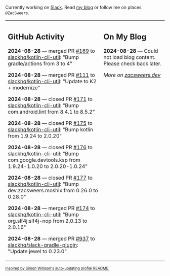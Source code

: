 Currently working on [Slack](https://slack.com/). Read [my blog](https://zacsweers.dev/) or follow me on places `@ZacSweers`.

<table><tr><td valign="top" width="60%">

## GitHub Activity
<!-- githubActivity starts -->
**2024-08-28** — merged PR [#169](https://github.com/slackhq/kotlin-cli-util/pull/169) to [slackhq/kotlin-cli-util](https://github.com/slackhq/kotlin-cli-util): "Bump gradle/actions from 3 to 4"

**2024-08-28** — merged PR [#111](https://github.com/slackhq/kotlin-cli-util/pull/111) to [slackhq/kotlin-cli-util](https://github.com/slackhq/kotlin-cli-util): "Update to K2 + modernize"

**2024-08-28** — closed PR [#171](https://github.com/slackhq/kotlin-cli-util/pull/171) to [slackhq/kotlin-cli-util](https://github.com/slackhq/kotlin-cli-util): "Bump com.android.lint from 8.4.1 to 8.5.2"

**2024-08-28** — closed PR [#175](https://github.com/slackhq/kotlin-cli-util/pull/175) to [slackhq/kotlin-cli-util](https://github.com/slackhq/kotlin-cli-util): "Bump kotlin from 1.9.24 to 2.0.20"

**2024-08-28** — closed PR [#176](https://github.com/slackhq/kotlin-cli-util/pull/176) to [slackhq/kotlin-cli-util](https://github.com/slackhq/kotlin-cli-util): "Bump com.google.devtools.ksp from 1.9.24-1.0.20 to 2.0.20-1.0.24"

**2024-08-28** — closed PR [#177](https://github.com/slackhq/kotlin-cli-util/pull/177) to [slackhq/kotlin-cli-util](https://github.com/slackhq/kotlin-cli-util): "Bump dev.zacsweers.moshix from 0.26.0 to 0.28.0"

**2024-08-28** — merged PR [#174](https://github.com/slackhq/kotlin-cli-util/pull/174) to [slackhq/kotlin-cli-util](https://github.com/slackhq/kotlin-cli-util): "Bump org.slf4j:slf4j-nop from 2.0.13 to 2.0.16"

**2024-08-28** — merged PR [#937](https://github.com/slackhq/slack-gradle-plugin/pull/937) to [slackhq/slack-gradle-plugin](https://github.com/slackhq/slack-gradle-plugin): "Update jewel to 0.23.0"
<!-- githubActivity ends -->
</td><td valign="top" width="40%">

## On My Blog
<!-- blog starts -->
**2024-08-28** — Could not load blog content. Please check back later.
<!-- blog ends -->
_More on [zacsweers.dev](https://zacsweers.dev/)_
</td></tr></table>

<sub><a href="https://simonwillison.net/2020/Jul/10/self-updating-profile-readme/">Inspired by Simon Willison's auto-updating profile README.</a></sub>